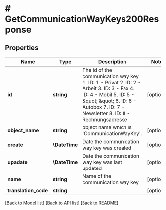 # # GetCommunicationWayKeys200Response

## Properties

Name | Type | Description | Notes
------------ | ------------- | ------------- | -------------
**id** | **string** | The id of the communication way key 1. ID: 1 - Privat 2. ID: 2 - Arbeit 3. ID: 3 - Fax 4. ID: 4 - Mobil 5. ID: 5 - \&quot; \&quot; 6. ID: 6 - Autobox 7. ID: 7 - Newsletter 8. ID: 8 - Rechnungsadresse | [optional]
**object_name** | **string** | object name which is &#39;CommunicationWayKey&#39;. | [optional]
**create** | **\DateTime** | Date the communication way key was created | [optional]
**upadate** | **\DateTime** | Date the communication way key was last updated | [optional]
**name** | **string** | Name of the communication way key | [optional]
**translation_code** | **string** |  | [optional]

[[Back to Model list]](../../README.md#models) [[Back to API list]](../../README.md#endpoints) [[Back to README]](../../README.md)
